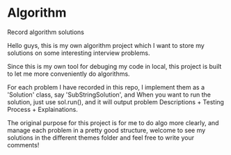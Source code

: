 # Algorithm
Record algorithm solutions

Hello guys, this is my own algorithm project which I want to store my solutions on some interesting interview problems.

Since this is my own tool for debuging my code in local, this project is built to let me more conveniently do algorithms.

For each problem I have recorded in this repo, I implement them as a 'Solution' class, say 'SubStringSolution', and When you want to run the solution, just use sol.run(), and it will output problem Descriptions + Testing Process + Explainations.

The original purpose for this project is for me to do algo more clearly, and manage each problem in a pretty good structure, welcome to see my solutions in the different themes folder and feel free to write your comments!

